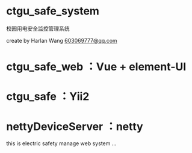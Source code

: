 # ctgu_safe_system
校园用电安全监控管理系统

create by Harlan Wang 603069777@qq.com

# ctgu_safe_web     ：Vue + element-UI
# ctgu_safe         ：Yii2
# nettyDeviceServer ：netty

this is electric safety manage web system ...
